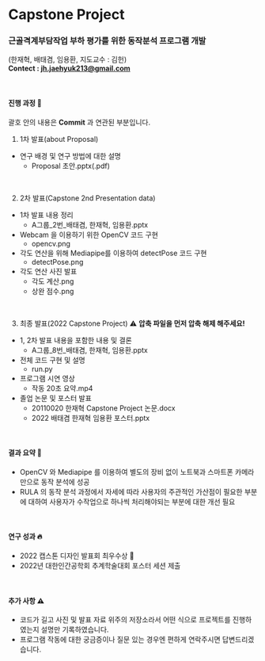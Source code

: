 # Capstone Project
### 근골격계부담작업 부하 평가를 위한 동작분석 프로그램 개발
(한재혁, 배태겸, 임용환, 지도교수 : 김헌)   
**Contect : jh.jaehyuk213@gmail.com**

</br>

#### 진행 과정 📆
괄호 안의 내용은 **Commit** 과 연관된 부분입니다.
1. 1차 발표(about Proposal)
* 연구 배경 및 연구 방법에 대한 설명
  - Proposal 초안.pptx(.pdf)

</br>

2. 2차 발표(Capstone 2nd Presentation data)
* 1차 발표 내용 정리
  - A그룹_2번_배태겸, 한재혁, 임용환.pptx   
* Webcam 을 이용하기 위한 OpenCV 코드 구현
  - opencv.png   
* 각도 연산을 위해 Mediapipe를 이용하여 detectPose 코드 구현
  - detectPose.png   
* 각도 연산 사진 발표
  - 각도 계산.png   
  - 상완 점수.png

</br>

3. 최종 발표(2022 Capstone Project)
⚠️ **압축 파일을 먼저 압축 해제 해주세요!**

* 1, 2차 발표 내용을 포함한 내용 및 결론
  - A그룹_8번_배태겸, 한재혁, 임용환.pptx   
* 전체 코드 구현 및 설명
  - run.py   
* 프로그램 시연 영상
  - 작동 20초 요약.mp4   
* 졸업 논문 및 포스터 발표
  - 20110020 한재혁 Capstone Project 논문.docx   
  - 2022 배태겸 한재혁 임용환 포스터.pptx

</br>

#### 결과 요약 📝
* OpenCV 와 Mediapipe 를 이용하여 별도의 장비 없이 노트북과 스마트폰 카메라만으로 동작 분석에 성공
* RULA 의 동작 분석 과정에서 자세에 따라 사용자의 주관적인 가산점이 필요한 부분에 대하여 사용자가 수작업으로 하나씩 처리해야되는 부분에 대한 개선 필요

</br>

#### 연구 성과 🔥
* 2022 캡스톤 디자인 발표회 최우수상 🥇
* 2022년 대한인간공학회 추계학술대회 포스터 세션 제출

</br>

#### 추가 사항 ⚠️
* 코드가 길고 사진 및 발표 자료 위주의 저장소라서 어떤 식으로 프로젝트를 진행하였는지 설명만 기록하였습니다.
* 프로그램 작동에 대한 궁금증이나 질문 있는 경우엔 편하게 연락주시면 답변드리겠습니다.
